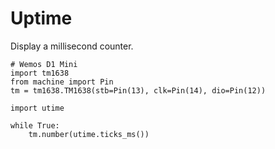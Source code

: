 # Uptime

Display a millisecond counter.

```
# Wemos D1 Mini
import tm1638
from machine import Pin
tm = tm1638.TM1638(stb=Pin(13), clk=Pin(14), dio=Pin(12))

import utime

while True:
    tm.number(utime.ticks_ms())
```
